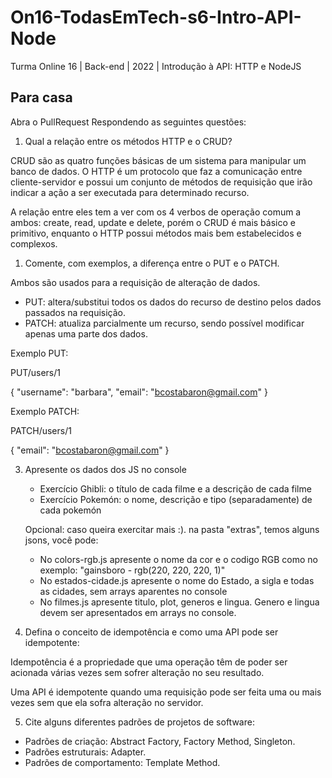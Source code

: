 # On16-TodasEmTech-s6-Intro-API-Node
Turma Online 16 | Back-end | 2022 | Introdução à API:
HTTP e NodeJS

## Para casa
Abra o PullRequest Respondendo as seguintes questões:

1) Qual a relação entre os métodos HTTP e o CRUD?

CRUD são as quatro funções básicas de um sistema para manipular um banco de dados. O HTTP é um protocolo que faz a comunicação entre cliente-servidor e possui um conjunto de métodos de requisição que irão indicar a ação a ser executada para determinado recurso.

A relação entre eles tem a ver com os 4 verbos de operação comum a ambos: create, read, update e delete, porém o CRUD é mais básico e primitivo, enquanto o HTTP possui métodos mais bem estabelecidos e complexos.

1) Comente, com exemplos, a diferença entre o PUT e o PATCH.

Ambos são usados para a requisição de alteração de dados.

- PUT: altera/substitui todos os dados do recurso de destino pelos dados passados na requisição.
- PATCH: atualiza parcialmente um recurso, sendo possível modificar apenas uma parte dos dados.

Exemplo PUT:

PUT/users/1

{
    "username": "barbara",
    "email": "bcostabaron@gmail.com"
}


Exemplo PATCH:

PATCH/users/1

{
    "email": "bcostabaron@gmail.com"
}


3) Apresente os dados dos JS no console
    - Exercício Ghibli: o título de cada filme e a descrição de cada filme
    - Exercício Pokemón: o nome, descrição e tipo (separadamente) de cada pokemón

    Opcional: caso queira exercitar mais :). na pasta "extras", temos alguns jsons, você pode:
    - No colors-rgb.js apresente o nome da cor e o codigo RGB como no exemplo: "gainsboro - rgb(220, 220, 220, 1)"
    - No estados-cidade.js apresente o nome do Estado, a sigla e todas as cidades, sem arrays aparentes no console
    - No filmes.js apresente titulo, plot, generos e lingua. Genero e lingua devem ser apresentados em arrays no console.

4) Defina o conceito de idempotência e como uma API pode ser idempotente:

Idempotência é a propriedade que uma operação têm de poder ser acionada várias vezes sem sofrer alteração no seu resultado.

Uma API é idempotente quando uma requisição pode ser feita uma ou mais vezes sem que ela sofra alteração no servidor.

5) Cite alguns diferentes padrões de projetos de software:
   
- Padrões de criação: Abstract Factory, Factory Method, Singleton.
- Padrões estruturais: Adapter.
- Padrões de comportamento: Template Method.